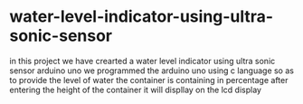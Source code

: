 # water-level-indicator-using-ultra-sonic-sensor
in this project we have crearted a water level indicator using ultra sonic sensor arduino uno we programmed the arduino uno using c language so as to provide the level of water the container is containing in percentage after entering the height of the container it will displlay on the lcd display
